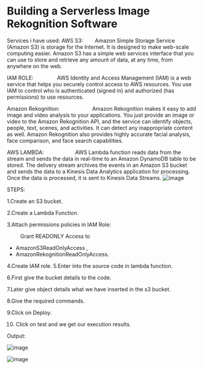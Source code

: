 # Building a Serverless Image Rekognition Software
Services i have used:
AWS S3:
       Amazon Simple Storage Service (Amazon S3) is storage for the Internet. It is designed to make web-scale computing easier. Amazon S3 has a simple web services interface that you can use to store and retrieve any amount of data, at any time, from anywhere on the web.

IAM ROLE:
               AWS Identity and Access Management (IAM) is a web service that helps you securely control access to AWS resources. You use IAM to control who is authenticated (signed in) and authorized (has permissions) to use resources. 
               
 Amazon Rekognition: 
                    Amazon Rekognition makes it easy to add image and video analysis to your applications. You just provide an image or video to the Amazon Rekognition API, and the service can identify objects, people, text, scenes, and activities. It can detect any inappropriate content as well. Amazon Rekognition also provides highly accurate facial analysis, face comparison, and face search capabilities.
                    
AWS LAMBDA:
                    AWS Lambda function reads data from the stream and sends the data in real-time to an Amazon DynamoDB table to be stored. The delivery stream archives the events in an Amazon S3 bucket and sends the data to a Kinesis Data Analytics application for processing. Once the data is processed, it is sent to Kinesis Data Streams.
![image](https://user-images.githubusercontent.com/90968579/231437194-d735d52a-913a-4afa-8d34-b79952789c65.png)

STEPS:

1.Create an S3 bucket. 

2.Create a Lambda Function.

3.Attach permissions policies in IAM Role:

         Grant READONLY Access to 
- AmazonS3ReadOnlyAccess , 
- AmazonRekognitionReadOnlyAccess.

4.Create IAM role.
5.Enter into the source code in lambda function.

6.First give the bucket details to the code.

7.Later give object details what we have inserted in the s3 bucket.

8.Give the required commands.

9.Click on Deploy.

10. Click on test and we get our execution results.


Output:

![image](https://user-images.githubusercontent.com/90968579/231437524-1437da00-f82d-433b-8bf3-698733faf6df.png)

![image](https://user-images.githubusercontent.com/90968579/231437583-dbca4274-e340-4754-aee8-c7e6f0ac0d5c.png)



